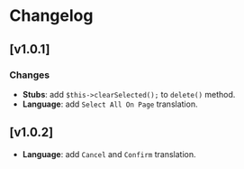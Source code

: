 # Changelog

## [v1.0.1]

### Changes
- **Stubs**: add `$this->clearSelected();` to `delete()` method.
- **Language**: add `Select All On Page` translation.

## [v1.0.2]

- **Language**: add `Cancel` and `Confirm` translation.
